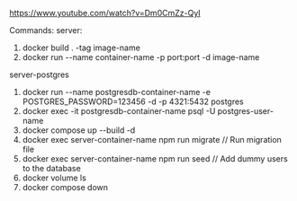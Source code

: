 https://www.youtube.com/watch?v=Dm0CmZz-QyI

Commands:
server:

1. docker build . -tag image-name
2. docker run --name container-name -p port:port -d image-name

server-postgres

1. docker run --name postgresdb-container-name -e POSTGRES_PASSWORD=123456 -d -p 4321:5432 postgres
2. docker exec -it postgresdb-container-name psql -U postgres-user-name
3. docker compose up --build -d
4. docker exec server-container-name npm run migrate // Run migration file
5. docker exec server-container-name npm run seed // Add dummy users to the database
6. docker volume ls
7. docker compose down

